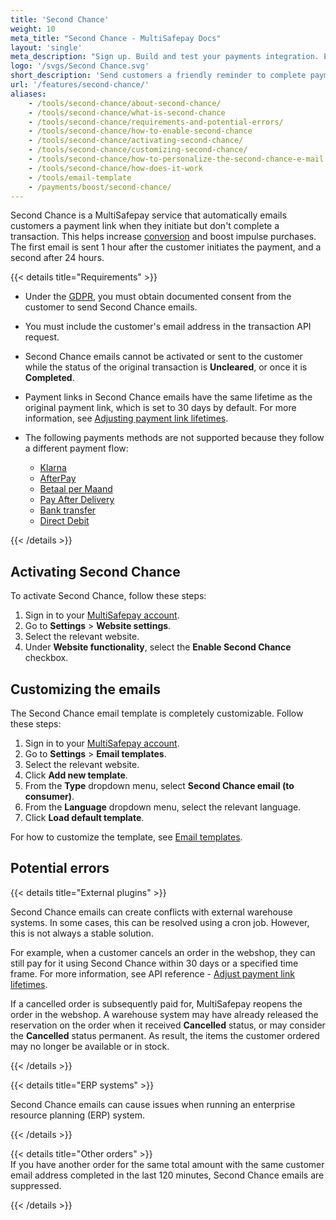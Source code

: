 ```yaml
---
title: 'Second Chance'
weight: 10
meta_title: "Second Chance - MultiSafepay Docs"
layout: 'single'
meta_description: "Sign up. Build and test your payments integration. Explore our products and services. Use our API reference, SDKs, and wrappers. Get support."
logo: '/svgs/Second Chance.svg'
short_description: 'Send customers a friendly reminder to complete payments'
url: '/features/second-chance/'
aliases:
    - /tools/second-chance/about-second-chance/
    - /tools/second-chance/what-is-second-chance
    - /tools/second-chance/requirements-and-potential-errors/
    - /tools/second-chance/how-to-enable-second-chance
    - /tools/second-chance/activating-second-chance/
    - /tools/second-chance/customizing-second-chance/
    - /tools/second-chance/how-to-personalize-the-second-chance-e-mail
    - /tools/second-chance/how-does-it-work
    - /tools/email-template
    - /payments/boost/second-chance/
---
```


Second Chance is a MultiSafepay service that automatically emails customers a payment link when they initiate but don't complete a transaction. This helps increase [conversion](/getting-started/glossary/#conversion-rate) and boost impulse purchases. The first email is sent 1 hour after the customer initiates the payment, and a second after 24 hours.  

{{< details title="Requirements" >}}

- Under the [GDPR](/security-and-legal/gdpr), you must obtain documented consent from the customer to send Second Chance emails. 

- You must include the customer's email address in the transaction API request.

- Second Chance emails cannot be activated or sent to the customer while the status of the original transaction is **Uncleared**, or once it is **Completed**.

- Payment links in Second Chance emails have the same lifetime as the original payment link, which is set to 30 days by default. For more information, see [Adjusting payment link lifetimes](/api/#adjust-payment-link-lifetimes).

- The following payments methods are not supported because they follow a different payment flow:
    - [Klarna](/payments/methods/billing-suite/klarna)
    - [AfterPay](/payments/methods/billing-suite/afterpay)
    - [Betaal per Maand](/payments/methods/billing-suite/betaalpermaand)
    - [Pay After Delivery](/payments/methods/billing-suite/pay-after-delivery)
    - [Bank transfer](/payments/methods/banks/bank-transfer)
    - [Direct Debit](/payments/methods/banks/sepa-direct-debit)

{{< /details >}}

## Activating Second Chance
To activate Second Chance, follow these steps:

1. Sign in to your [MultiSafepay account](https://merchant.multisafepay.com).
2. Go to **Settings** > **Website settings**.
3. Select the relevant website.
4. Under **Website functionality**, select the **Enable Second Chance** checkbox.

## Customizing the emails
The Second Chance email template is completely customizable. Follow these steps:

1. Sign in to your [MultiSafepay account](https://merchant.multisafepay.com).
2. Go to **Settings** > **Email templates**.
3. Select the relevant website. 
4. Click **Add new template**.
5. From the **Type** dropdown menu, select **Second Chance email (to consumer)**.
6. From the **Language** dropdown menu, select the relevant language.
7. Click **Load default template**. 

For how to customize the template, see [Email templates](/features/email-templates/).

## Potential errors

{{< details title="External plugins" >}}

Second Chance emails can create conflicts with external warehouse systems. In some cases, this can be resolved using a cron job. However, this is not always a stable solution. 

For example, when a customer cancels an order in the webshop, they can still pay for it using Second Chance within 30 days or a specified time frame. For more information, see API reference - [Adjust payment link lifetimes](/api/#adjust-payment-link-lifetimes). 

If a cancelled order is subsequently paid for, MultiSafepay reopens the order in the webshop. A warehouse system may have already released the reservation on the order when it received **Cancelled** status, or may consider the **Cancelled** status permanent. As result, the items the customer ordered may no longer be available or in stock. 

{{< /details >}}

{{< details title="ERP systems" >}}

Second Chance emails can cause issues when running an enterprise resource planning (ERP) system. 

{{< /details >}}

{{< details title="Other orders" >}}
&nbsp;  
If you have another order for the same total amount with the same customer email address completed in the last 120 minutes, Second Chance emails are suppressed.

{{< /details >}}
